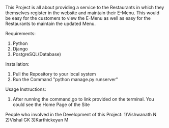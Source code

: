 This Project is all about providing a service to the Restaurants in which they themselves register in the website and maintain their E-Menu. This would be easy for the customers to view the E-Menu as well as easy for the Restaurants to maintain the updated Menu.

Requirements:
1. Python
2. Django
3. PostgreSQL(Database)

Installation:
1. Pull the Repository to your local system
2. Run the Command "python manage.py runserver"

Usage Instructions:

1. After running the command,go to link provided on the terminal.
You could see the Home Page of the Site



People who involved in the Development of this Project:
    1)Vishwanath N
    2)Vishal GK
    3)Karthickeyan M

